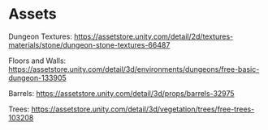 # Assets

Dungeon Textures: https://assetstore.unity.com/detail/2d/textures-materials/stone/dungeon-stone-textures-66487

Floors and Walls: https://assetstore.unity.com/detail/3d/environments/dungeons/free-basic-dungeon-133905

Barrels: https://assetstore.unity.com/detail/3d/props/barrels-32975

Trees: https://assetstore.unity.com/detail/3d/vegetation/trees/free-trees-103208
